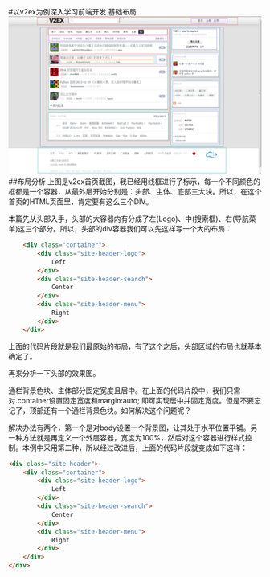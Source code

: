 #以v2ex为例深入学习前端开发 基础布局
![](https://raw.githubusercontent.com/fegeek/v2ex-fe-demo/master/files/v2ex-homepage-layout.png)
##布局分析
上图是v2ex首页截图，我已经用线框进行了标示，每一个不同颜色的框都是一个容器，从最外层开始分别是：头部、主体、底部三大块。所以，在这个首页的HTML页面里，肯定要有这么三个DIV。<br>

本篇先从头部入手，头部的大容器内有分成了左(Logo)、中(搜索框)、右(导航菜单)这三个部分。所以，头部的div容器我们可以先这样写一个大的布局：<br>

```Html
	<div class="container">
    	<div class="site-header-logo">
			Left
        </div>
        <div class="site-header-search">
			Center
        </div>
        <div class="site-header-menu">
			Right
        </div>
    </div>
```

上面的代码片段就是我们最原始的布局，有了这个之后，头部区域的布局也就基本确定了。<br>

再来分析一下头部的效果图。<br>

通栏背景色块、主体部分固定宽度且居中。在上面的代码片段中，我们只需对.container设置固定宽度和margin:auto; 即可实现居中并固定宽度。但是不要忘记了，顶部还有一个通栏背景色块。如何解决这个问题呢？<br>

解决办法有两个，第一个是对body设置一个背景图，让其处于水平位置平铺。另一种方法就是再定义一个外层容器，宽度为100%，然后对这个容器进行样式控制。本例中采用第二种，所以经过改进后，上面的代码片段就变成如下这样：<br>

```html
<div class="site-header">
	<div class="container">
    	<div class="site-header-logo">
			Left
        </div>
        <div class="site-header-search">
			Center
        </div>
        <div class="site-header-menu">
			Right
        </div>
    </div>
</div>
```

